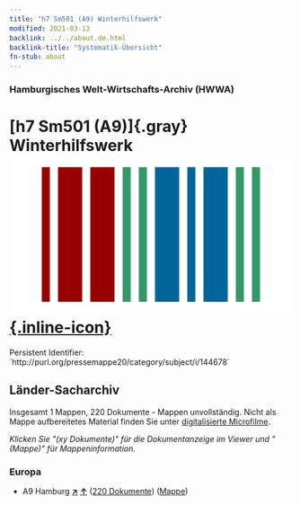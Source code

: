 ```yaml
---
title: "h7 Sm501 (A9) Winterhilfswerk"
modified: 2021-03-13
backlink: ../../about.de.html
backlink-title: "Systematik-Übersicht"
fn-stub: about
---
```


### Hamburgisches Welt-Wirtschafts-Archiv (HWWA)

# [h7 Sm501 (A9)]{.gray}&#8201; Winterhilfswerk &#160; [![Wikidata](/images/Wikidata-logo.svg "Wikidata"){.inline-icon}](http://www.wikidata.org/entity/Q104700133)

<div class="hint">Persistent Identifier: `http://purl.org/pressemappe20/category/subject/i/144678`</div>







## Länder-Sacharchiv




Insgesamt 1 Mappen, 220 Dokumente - Mappen unvollständig.
Nicht als Mappe aufbereitetes Material finden Sie unter [digitalisierte Microfilme](/film/h1_sh.de.html).

_Klicken Sie "(xy Dokumente)" für die Dokumentanzeige im Viewer und "(Mappe)" für Mappeninformation._




### Europa

- A9 Hamburg [**&nearr;**](../../../geo/i/140905/about.de.html "Hamburg (alle Mappen)") [**&uarr;**](../../../geo/about.de.html#A9 "Ländersystematik") (<a href="https://pm20.zbw.eu/iiifview/folder/sh/140905,144678" title="über: Hamburg : Winterhilfswerk" target="_blank">220 Dokumente</a>) ([Mappe](../../../../folder/sh/1409xx/140905/1446xx/144678/about.de.html))








